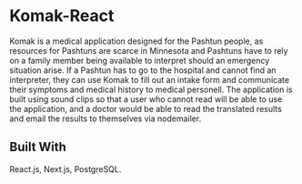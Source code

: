 # Komak-React

Komak is a medical application designed for the Pashtun people, as resources for Pashtuns are scarce in Minnesota and Pashtuns have to rely on a family member being available to interpret should an emergency situation arise. If a Pashtun has to go to the hospital and cannot find an interpreter, they can use Komak to fill out an intake form and communicate their symptoms and medical history to medical personell. The application is built using sound clips so that a user who cannot read will be able to use the application, and a doctor would be able to read the translated results and email the results to themselves via nodemailer.

## Built With

React.js, Next.js, PostgreSQL. 
